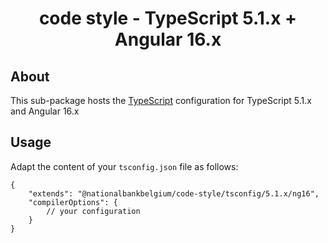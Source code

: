 <h1 align="center">
   code style - TypeScript 5.1.x + Angular 16.x
</h1>

## About

This sub-package hosts the [TypeScript](https://www.typescriptlang.org/) configuration for TypeScript 5.1.x and Angular 16.x

## Usage

Adapt the content of your `tsconfig.json` file as follows:

```text
{
	"extends": "@nationalbankbelgium/code-style/tsconfig/5.1.x/ng16",
	"compilerOptions": {
		// your configuration
	}
}
```
